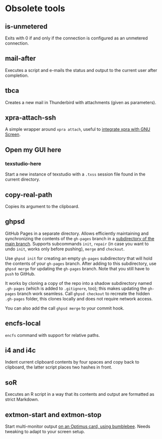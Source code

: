 # Obsolete tools

## is-unmetered

Exits with 0 if and only if the connection is configured as an unmetered connection.

## mail-after

Executes a script and e-mails the status and output to the current user after completion.

## tbca

Creates a new mail in Thunderbird with attachments (given as parameters).

## xpra-attach-ssh

A simple wrapper around `xpra attach`, useful to [integrate xpra with GNU Screen](http://krlmlr.github.io/2013/08/07/integrating-xpra-with-screen/).

## Open my GUI here

### texstudio-here

Start a new instance of texstudio with a `.txss` session file found in the current directory.

## copy-real-path

Copies its argument to the clipboard.

## ghpsd

GitHub Pages in a separate directory. Allows efficiently maintaining and synchronizing the contents of the `gh-pages` branch in a [subdirectory of the main branch](http://rafeca.com/2012/01/17/automate-your-release-flow/).  Supports subcommands `init`, `repair` (in case you want to undo `init`, works only before pushing), `merge` and `checkout`.

Use `ghpsd init` for creating an empty `gh-pages` subdirectory that will hold the contents of your `gh-pages` branch. After adding to this subdirectory, use `ghpsd merge` for updating the `gh-pages` branch. Note that you still have to `push` to GitHub.

It works by cloning a copy of the repo into a shadow subdirectory named `.gh-pages` (which is added to `.gitignore`, too); this makes updating the `gh-pages` branch work seamless.  Call `ghpsd checkout` to recreate the hidden `.gh-pages` folder, this clones locally and does not require network access.

You can also add the call `ghpsd merge` to your commit hook.

## encfs-local

`encfs` command with support for relative paths.

## i4 and i4c

Indent current clipboard contents by four spaces and copy back to clipboard, the latter script places two hashes in front.

## soR

Executes an R script in a way that its contents and output are formatted as strict Markdown.

## extmon-start and extmon-stop

Start multi-monitor output [on an Optimus card, using bumblebee](http://askubuntu.com/a/303897/30266).  Needs tweaking to adapt to your screen setup.
